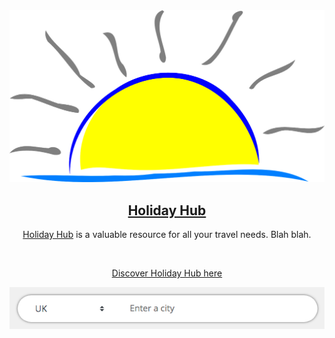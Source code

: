 <Discover align="center">
  <a href="https://jpg6453.github.io/holiday-hub/" target="_blank"><img src="/assets/img/navlogo.png" alt="Holiday Hub logo" width:"300" height:"200"/></a>
</div>
<h2 align="center">
<a href="https://jpg6453.github.io/holiday-hub/" target="_blank">Holiday Hub</a>
</h2>

<div align="center"> 

[Holiday Hub]("https://jpg6453.github.io/holiday-hub/") is a valuable resource for all your travel needs. Blah blah.

<br>

[Discover Holiday Hub here](jpg6453.github.io/holiday-hub/)


<div align="center">
<img src="/assets/img/searchbar.png" alt="Searchbar Screenshot" >
</div>


